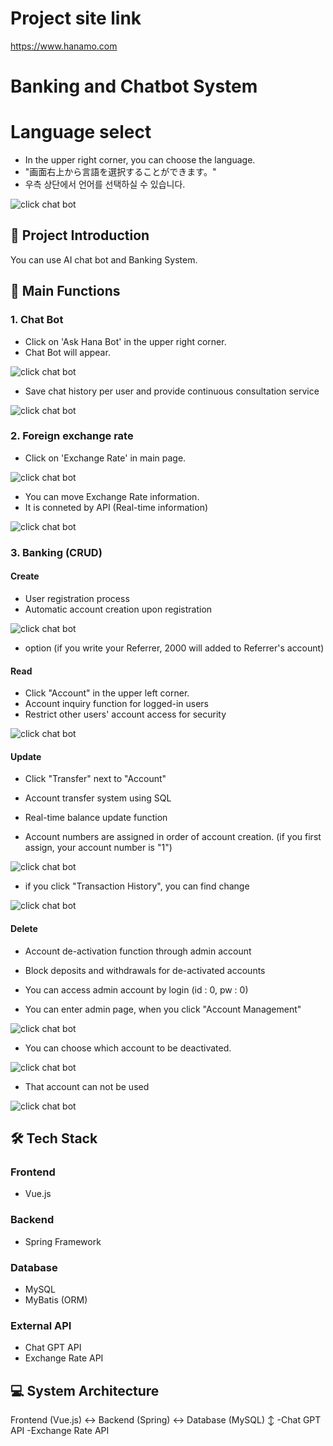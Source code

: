 # Project site link

https://www.hanamo.com

# Banking and Chatbot System

# Language select

- In the upper right corner, you can choose the language.
- "画面右上から言語を選択することができます。"
- 우측 상단에서 언어를 선택하실 수 있습니다.


![click chat bot](./images/lang1.png)


## 📌 Project Introduction

You can use AI chat bot and Banking System.

## 🚀 Main Functions

### 1. Chat Bot

- Click on 'Ask Hana Bot' in the upper right corner.
- Chat Bot will appear.


![click chat bot](./images/chatbot1.png)


- Save chat history per user and provide continuous consultation service


![click chat bot](./images/chatbot2.png)


### 2. Foreign exchange rate

- Click on 'Exchange Rate' in main page.


![click chat bot](./images/exchange1.png)


- You can move Exchange Rate information.
- It is conneted by API (Real-time information)


![click chat bot](./images/exchange2.png)


### 3. Banking (CRUD)

#### Create

- User registration process
- Automatic account creation upon registration


![click chat bot](./images/create1.png)


- option (if you write your Referrer, 2000 will added to Referrer's account)

#### Read

- Click "Account" in the upper left corner.
- Account inquiry function for logged-in users
- Restrict other users' account access for security


![click chat bot](./images/read1.png)


#### Update

- Click "Transfer" next to "Account"
- Account transfer system using SQL
- Real-time balance update function

- Account numbers are assigned in order of account creation.
  (if you first assign, your account number is "1")


![click chat bot](./images/update1.png)


- if you click "Transaction History", you can find change


![click chat bot](./images/update2.png)


#### Delete

- Account de-activation function through admin account
- Block deposits and withdrawals for de-activated accounts

- You can access admin account by login (id : 0, pw : 0)

- You can enter admin page, when you click "Account Management"


![click chat bot](./images/delete1.png)


- You can choose which account to be deactivated.


![click chat bot](./images/delete2.png)


- That account can not be used


![click chat bot](./images/delete3.png)


## 🛠 Tech Stack

### Frontend

- Vue.js

### Backend

- Spring Framework

### Database

- MySQL
- MyBatis (ORM)

### External API

- Chat GPT API
- Exchange Rate API

## 💻 System Architecture

Frontend (Vue.js) <-> Backend (Spring) <-> Database (MySQL)
↕
-Chat GPT API
-Exchange Rate API
